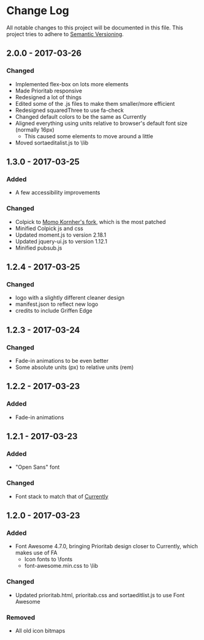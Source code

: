 # Change Log
All notable changes to this project will be documented in this file.
This project tries to adhere to [Semantic Versioning](http://semver.org/).

## 2.0.0 - 2017-03-26
### Changed
- Implemented flex-box on lots more elements
- Made Prioritab responsive
- Redesigned a lot of things
- Edited some of the .js files to make them smaller/more efficient
- Redesigned squaredThree to use fa-check
- Changed default colors to be the same as Currently
- Aligned everything using units relative to browser's default font size (normally 16px)
  - This caused some elements to move around a little
- Moved sortaeditalist.js to \lib

## 1.3.0 - 2017-03-25
### Added
- A few accessibility improvements

### Changed
- Colpick to [Momo Kornher's fork](https://github.com/mrgrain/colpick), which is the most patched
- Minified Colpick js and css
- Updated moment.js to version 2.18.1
- Updated jquery-ui.js to version 1.12.1
- Minified pubsub.js

## 1.2.4 - 2017-03-25
### Changed
- logo with a slightly different cleaner design
- manifest.json to reflect new logo
- credits to include Griffen Edge

## 1.2.3 - 2017-03-24
### Changed
- Fade-in animations to be even better
- Some absolute units (px) to relative units (rem)

## 1.2.2 - 2017-03-23
### Added
- Fade-in animations

## 1.2.1 - 2017-03-23
### Added
- "Open Sans" font

### Changed
- Font stack to match that of [Currently](https://chrome.google.com/webstore/detail/currently/ojhmphdkpgbibohbnpbfiefkgieacjmh?hl=en)

## 1.2.0 - 2017-03-23
### Added
- Font Awesome 4.7.0, bringing Prioritab design closer to Currently, which makes use of FA
  - Icon fonts to \fonts
  - font-awesome.min.css to \lib

### Changed
- Updated prioritab.html, prioritab.css and sortaeditlist.js to use Font Awesome

### Removed
- All old icon bitmaps
